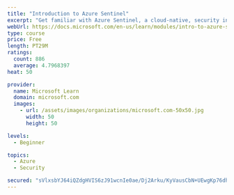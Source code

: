 ```yaml
---
title: "Introduction to Azure Sentinel"
excerpt: "Get familiar with Azure Sentinel, a cloud-native, security information and event management (SIEM) service."
webUrl: https://docs.microsoft.com/en-us/learn/modules/intro-to-azure-sentinel/
type: course
price: Free
length: PT29M
ratings:
  count: 886
  average: 4.7968397
heat: 50

provider:
  name: Microsoft Learn
  domain: microsoft.com
  images:
    - url: /assets/images/organizations/microsoft.com-50x50.jpg
      width: 50
      height: 50

levels:
  - Beginner

topics:
  - Azure
  - Security

secured: "sVlxsbYJ64iQZdgHVIS6zJ91wcnIe0ae/Dj2Arku/KyVausCbN+UEwgKp76dhHtA8L/1/m5CHccsqTpmiNQN0OoifPEryw/KXqdqUYYN1/pjG4QLl+EANDDpba9rb5VCtVMN+weuOWME+TSmU1mMaj61R/487/yLRqFd+4tjgmsXFzNPyk8s/VzD1HcXRHx7i+DPVwGxc0AOufiuvHF3rLOHl53PyHqMkeygiXmd+7s003atiIeFS3PrylR8lWXsq0iDPyU21WgXannhgq9WC5c140mN0qc5W/xC1blbsPo2xOoMDXUFAUU+upBYSzMNzSWfzSWNUWdsWnKV/4IS3TcCYPn2vWx1sxV4CI7Psjq6NDImzlKTcojWmL99oGqotKJXNNWreEktMNWCjdrSVASfPs3LiTjyPdgrSr1bCO4=;Jbzw60Fe3l4ZzwA+5r35Kw=="
---
```


